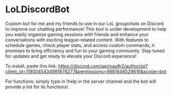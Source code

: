 # LoLDiscordBot
Custom bot for me and my friends to use in our LoL groupchats on Discord to improve our chatting performance!
This tool is under development to help you easily organize gaming sessions with friends and enhance your conversations with exciting league-related content. With features to schedule games, check player stats, and access custom commands, it promises to bring efficiency and fun to your gaming community. Stay tuned for updates and get ready to elevate your Discord experience!

To install, paste this link: https://discord.com/api/oauth2/authorize?client_id=1190045434991878277&permissions=9881646529616&scope=bot

For functions: simply type in !help in the server channel and the bot will provide a list for its functions!.